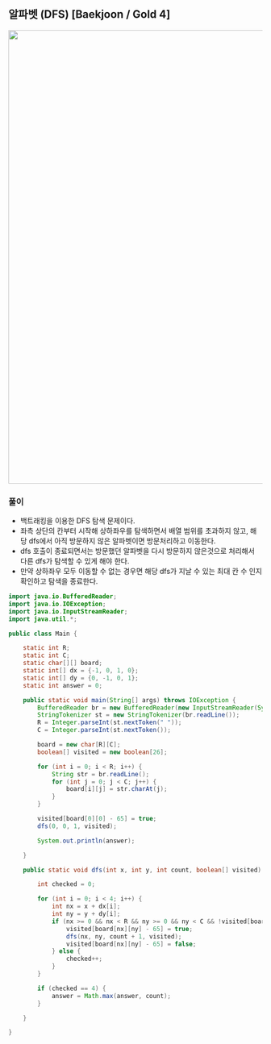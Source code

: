 ## 알파벳 (DFS) [Baekjoon / Gold 4]

<img src="https://user-images.githubusercontent.com/35963403/196032786-03442706-3e80-405c-8aac-8540bcd6d5e3.png" width="900">

### 풀이

- 백트래킹을 이용한 DFS 탐색 문제이다.
- 좌측 상단의 칸부터 시작해 상하좌우를 탐색하면서 배열 범위를 초과하지 않고, 해당 dfs에서 아직 방문하지 않은 알파벳이면 방문처리하고 이동한다.
- dfs 호출이 종료되면서는 방문했던 알파벳을 다시 방문하지 않은것으로 처리해서 다른 dfs가 탐색할 수 있게 해야 한다.
- 만약 상하좌우 모두 이동할 수 없는 경우면 해당 dfs가 지날 수 있는 최대 칸 수 인지 확인하고 탐색을 종료한다.

```java
import java.io.BufferedReader;
import java.io.IOException;
import java.io.InputStreamReader;
import java.util.*;

public class Main {

    static int R;
    static int C;
    static char[][] board;
    static int[] dx = {-1, 0, 1, 0};
    static int[] dy = {0, -1, 0, 1};
    static int answer = 0;

    public static void main(String[] args) throws IOException {
        BufferedReader br = new BufferedReader(new InputStreamReader(System.in));
        StringTokenizer st = new StringTokenizer(br.readLine());
        R = Integer.parseInt(st.nextToken(" "));
        C = Integer.parseInt(st.nextToken());

        board = new char[R][C];
        boolean[] visited = new boolean[26];

        for (int i = 0; i < R; i++) {
            String str = br.readLine();
            for (int j = 0; j < C; j++) {
                board[i][j] = str.charAt(j);
            }
        }

        visited[board[0][0] - 65] = true;
        dfs(0, 0, 1, visited);

        System.out.println(answer);

    }

    public static void dfs(int x, int y, int count, boolean[] visited) {

        int checked = 0;

        for (int i = 0; i < 4; i++) {
            int nx = x + dx[i];
            int ny = y + dy[i];
            if (nx >= 0 && nx < R && ny >= 0 && ny < C && !visited[board[nx][ny] - 65]) {
                visited[board[nx][ny] - 65] = true;
                dfs(nx, ny, count + 1, visited);
                visited[board[nx][ny] - 65] = false;
            } else {
                checked++;
            }
        }

        if (checked == 4) {
            answer = Math.max(answer, count);
        }

    }

}
```